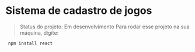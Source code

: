 <h1>Sistema de cadastro de jogos</h1>

>Status do projeto: Em desenvolvimento
Para rodar esse projeto na sua máquina, digite:
```
 npm install react
```
